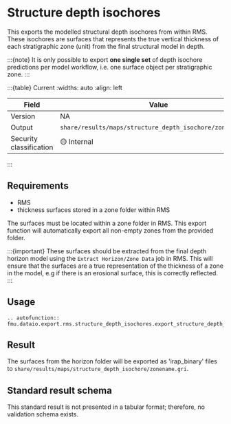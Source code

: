 # Structure depth isochores

This exports the modelled structural depth isochores from within RMS.
These isochores are surfaces that represents the true vertical thickness of each
stratigraphic zone (unit) from the final structural model in depth.

:::{note} 
It is only possible to export **one single set** of depth isochore predictions per 
model workflow, i.e. one surface object per stratigraphic zone.
:::

:::{table} Current
:widths: auto
:align: left

| Field | Value |
| --- | --- |
| Version | NA |
| Output | `share/results/maps/structure_depth_isochore/zonename.gri` |
| Security classification | 🟡 Internal |
:::

## Requirements

- RMS
- thickness surfaces stored in a zone folder within RMS

The surfaces must be located within a zone folder in RMS. This export function will automatically export
all non-empty zones from the provided folder.

:::{important}
These surfaces should be extracted from the final depth horizon model using the `Extract Horizon/Zone Data`
job in RMS. This will ensure that the surfaces are a true representation of the thickness of a zone in the
model, e.g if there is an erosional surface, this is correctly reflected.
:::


## Usage

```{eval-rst}
.. autofunction:: fmu.dataio.export.rms.structure_depth_isochores.export_structure_depth_isochores
```

## Result

The surfaces from the horizon folder will be exported as 'irap_binary'
files to `share/results/maps/structure_depth_isochore/zonename.gri`.


## Standard result schema

This standard result is not presented in a tabular format; therefore, no validation
schema exists.
